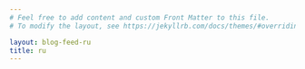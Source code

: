 ```yaml
---
# Feel free to add content and custom Front Matter to this file.
# To modify the layout, see https://jekyllrb.com/docs/themes/#overriding-theme-defaults

layout: blog-feed-ru
title: ru
---
```

